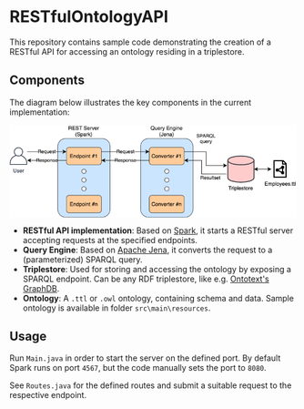 # RESTfulOntologyAPI

This repository contains sample code demonstrating the creation of a RESTful API for accessing an ontology residing in a triplestore.


## Components

The diagram below illustrates the key components in the current implementation:

<p align="center">
  <img align="center" src="/src/main/resources/RESTfulOntologyAPI.png">
</p>


* **RESTful API implementation**: Based on [Spark](https://sparkjava.com/), it starts a RESTful server accepting requests at the specified endpoints.
* **Query Engine**: Based on [Apache Jena](https://jena.apache.org/), it converts the request to a (parameterized) SPARQL query.
* **Triplestore**: Used for storing and accessing the ontology by exposing a SPARQL endpoint. Can be any RDF triplestore, like e.g. [Ontotext's GraphDB](https://www.ontotext.com/products/graphdb/). 
* **Ontology**: A `.ttl` or `.owl` ontology, containing schema and data. Sample ontology is available in folder `src\main\resources`.


## Usage

Run `Main.java` in order to start the server on the defined port. By default Spark runs on port `4567`, but the code manually sets the port to `8080`.

See `Routes.java` for the defined routes and submit a suitable request to the respective endpoint.
